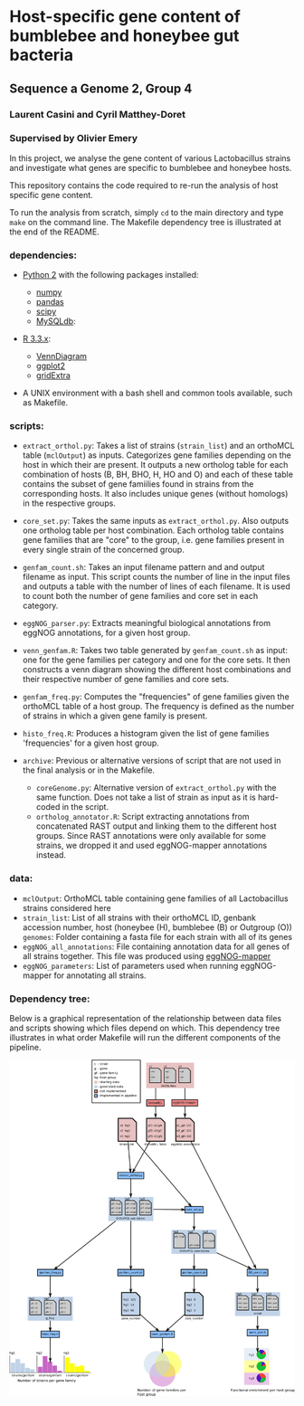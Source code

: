 
# Host-specific gene content of bumblebee and honeybee gut bacteria
## Sequence a Genome 2, Group 4
### Laurent Casini and Cyril Matthey-Doret
### Supervised by Olivier Emery

In this project, we analyse the gene content of various Lactobacillus strains and investigate what genes are specific to bumblebee and honeybee hosts.

This repository contains the code required to re-run the analysis of host specific gene content.

To run the analysis from scratch, simply ```cd``` to the main directory and type `make` on the command line. The Makefile dependency tree is illustrated at the end of the README.

### dependencies:
* [Python 2](https://www.python.org/) with the following packages installed:
  + [numpy](http://www.numpy.org/)
  + [pandas](http://pandas.pydata.org/pandas-docs/stable/index.html)
  + [scipy](https://www.scipy.org/install.html)
  + [MySQLdb](http://mysql-python.sourceforge.net/MySQLdb.html):

* [R 3.3.x](https://www.r-project.org/):
  + [VennDiagram](https://cran.r-project.org/web/packages/VennDiagram/index.html)
  + [ggplot2](http://ggplot2.org/)
  + [gridExtra](https://cran.r-project.org/web/packages/gridExtra/index.html)

* A UNIX environment with a bash shell and common tools available, such as Makefile.

### scripts:
* `extract_orthol.py`: Takes a list of strains (`strain_list`) and an orthoMCL table (`mclOutput`) as inputs. Categorizes gene families depending on the host in which their are present. It outputs a new ortholog table for each combination of hosts (B, BH, BHO, H, HO and O) and each of these table contains the subset of gene famiilies found in strains from the corresponding hosts. It also includes unique genes (without homologs) in the respective groups.

* `core_set.py`: Takes the same inputs as `extract_orthol.py`. Also outputs one ortholog table per host combination. Each ortholog table contains gene families that are "core" to the group, i.e. gene families present in every single strain of the concerned group.

* `genfam_count.sh`: Takes an input filename pattern and and output filename as input. This script counts the number of line in the input files and outputs a table with the number of lines of each filename. It is used to count both the number of gene families and core set in each category.

* `eggNOG_parser.py`: Extracts meaningful biological annotations from eggNOG annotations, for a given host group.

* `venn_genfam.R`: Takes two table generated by `genfam_count.sh` as input: one for the gene families per category and one for the core sets. It then constructs a venn diagram showing the different host combinations and their respective number of gene families and core sets.

* `genfam_freq.py`: Computes the "frequencies" of gene families given the orthoMCL table of a host group. The frequency is defined as the number of strains in which a given gene family is present.

* `histo_freq.R`: Produces a histogram given the list of gene families 'frequencies' for a given host group.

* `archive`: Previous or alternative versions of script that are not used in the final analysis or in the Makefile.
  + `coreGenome.py`: Alternative version of `extract_orthol.py` with the same function. Does not take a list of strain as input as it is hard-coded in the script.
  + `ortholog_annotator.R`: Script extracting annotations from concatenated RAST output and linking them to the different host groups. Since RAST annotations were only available for some strains, we dropped it and used eggNOG-mapper annotations instead.

### data:
* `mclOutput`: OrthoMCL table containing gene families of all Lactobacillus strains considered here
* `strain_list`: List of all strains with their orthoMCL ID, genbank accession number, host (honeybee (H), bumblebee (B) or Outgroup (O))
`genomes`: Folder containing a fasta file for each strain with all of its genes
* `eggNOG_all_annotations`: File containing annotation data for all genes of all strains together. This file was produced using [eggNOG-mapper](http://eggnogdb.embl.de/#/app/emapper)
* `eggNOG_parameters`: List of parameters used when running eggNOG-mapper for annotating all strains.

### Dependency tree:

Below is a graphical representation of the relationship between data files and scripts showing which files depend on which. This dependency tree illustrates in what order Makefile will run the different components of the pipeline.

![Makefile dependency tree](./dependency_tree.png)
